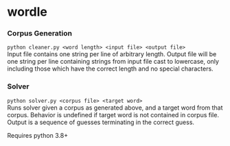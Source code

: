 # wordle
### Corpus Generation
`python cleaner.py <word length> <input file> <output file>`  
Input file contains one string per line of arbitrary length. Output file will be one string per line containing strings from input file 
cast to lowercase, only including those which have the correct length and no special characters. 

### Solver
`python solver.py <corpus file> <target word>`  
Runs solver given a corpus as generated above, and a target word from that corpus. Behavior is undefined if target word is not contained in
corpus file. Output is a sequence of guesses terminating in the correct guess.

Requires python 3.8+
